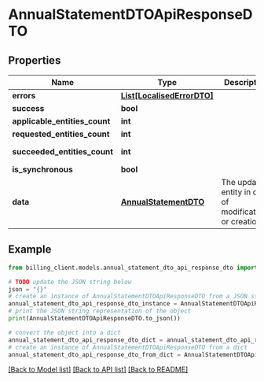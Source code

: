 # AnnualStatementDTOApiResponseDTO


## Properties

Name | Type | Description | Notes
------------ | ------------- | ------------- | -------------
**errors** | [**List[LocalisedErrorDTO]**](LocalisedErrorDTO.md) |  | [optional] 
**success** | **bool** |  | [optional] 
**applicable_entities_count** | **int** |  | [optional] 
**requested_entities_count** | **int** |  | [optional] 
**succeeded_entities_count** | **int** |  | [optional] [readonly] 
**is_synchronous** | **bool** |  | [optional] 
**data** | [**AnnualStatementDTO**](AnnualStatementDTO.md) | The updated entity in case of modifications or creation | [optional] 

## Example

```python
from billing_client.models.annual_statement_dto_api_response_dto import AnnualStatementDTOApiResponseDTO

# TODO update the JSON string below
json = "{}"
# create an instance of AnnualStatementDTOApiResponseDTO from a JSON string
annual_statement_dto_api_response_dto_instance = AnnualStatementDTOApiResponseDTO.from_json(json)
# print the JSON string representation of the object
print(AnnualStatementDTOApiResponseDTO.to_json())

# convert the object into a dict
annual_statement_dto_api_response_dto_dict = annual_statement_dto_api_response_dto_instance.to_dict()
# create an instance of AnnualStatementDTOApiResponseDTO from a dict
annual_statement_dto_api_response_dto_from_dict = AnnualStatementDTOApiResponseDTO.from_dict(annual_statement_dto_api_response_dto_dict)
```
[[Back to Model list]](../README.md#documentation-for-models) [[Back to API list]](../README.md#documentation-for-api-endpoints) [[Back to README]](../README.md)


